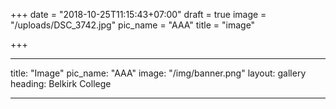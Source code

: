 +++
date = "2018-10-25T11:15:43+07:00"
draft = true
image = "/uploads/DSC_3742.jpg"
pic_name = "AAA"
title = "image"

+++
***

title: "Image"
pic_name: "AAA"
image: "/img/banner.png" 
layout: gallery 
heading: Belkirk College 

***